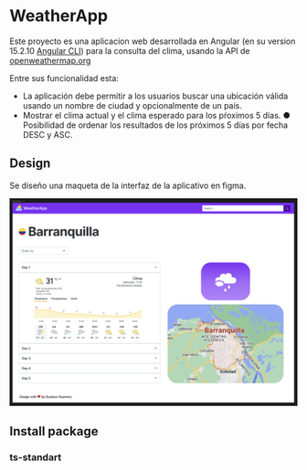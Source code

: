 # WeatherApp

Este proyecto es una aplicacion web desarrollada en Angular (en su version 15.2.10 [Angular CLI](https://github.com/angular/angular-cli)) para la consulta del clima, usando la API de [openweathermap.org](https://openweathermap.org/)

Entre sus funcionalidad esta:

  - La aplicación debe permitir a los usuarios buscar una ubicación válida usando un nombre de ciudad y opcionalmente de un país.
  - Mostrar el clima actual y el clima esperado para los pŕoximos 5 días. ● Posibilidad de ordenar los resultados de los próximos 5 días por fecha DESC y ASC.

## Design

Se diseño una maqueta de la interfaz de la aplicativo en figma.

![Escritorio](./src/assets/build/img/png/desktop-screen.png)

## Install package

### ts-standart
